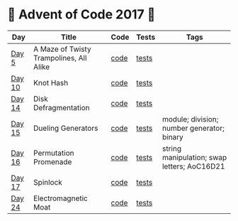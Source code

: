 # 🎅 Advent of Code 2017 🤶

| Day  | Title | Code | Tests | Tags |
| ---- | ----- | ---- | ----- | ---- |
| [Day 5](https://adventofcode.com/2017/day/5)   | A Maze of Twisty Trampolines, All Alike  | [code](day05/Day5.kt)  | [tests](../../../test/kotlin/aoc2017/day05/Day5KtTest.kt)  | |
| [Day 10](https://adventofcode.com/2017/day/10) | Knot Hash                                | [code](day10/Day10.kt) | [tests](../../../test/kotlin/aoc2017/day10/Day10KtTest.kt) | |
| [Day 14](https://adventofcode.com/2017/day/14) | Disk Defragmentation                     | [code](day14/Day14.kt) | [tests](../../../test/kotlin/aoc2017/day14/Day14KtTest.kt) | |
| [Day 15](https://adventofcode.com/2017/day/15) | Dueling Generators                       | [code](day15/Day15.kt) | [tests](../../../test/kotlin/aoc2017/day15/Day15KtTest.kt) | module; division; number generator; binary  |
| [Day 16](https://adventofcode.com/2017/day/16) | Permutation Promenade                    | [code](day16/Day16.kt) | [tests](../../../test/kotlin/aoc2017/day16/Day16KtTest.kt) | string manipulation; swap letters; AoC16D21 |
| [Day 17](https://adventofcode.com/2017/day/17) | Spinlock                                 | [code](day17/Day17.kt) | [tests](../../../test/kotlin/aoc2017/day17/Day17KtTest.kt) | |
| [Day 24](https://adventofcode.com/2017/day/24) | Electromagnetic Moat                     | [code](day24/Day24.kt) | [tests](../../../test/kotlin/aoc2017/day24/Day24KtTest.kt) | |

